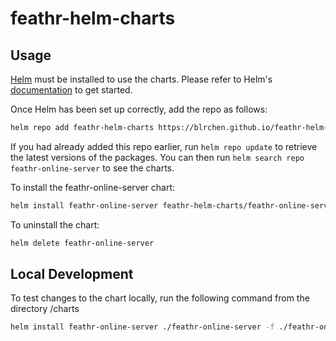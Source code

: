# feathr-helm-charts

## Usage

[Helm](https://helm.sh) must be installed to use the charts.  Please refer to
Helm's [documentation](https://helm.sh/docs) to get started.

Once Helm has been set up correctly, add the repo as follows:

```bash
helm repo add feathr-helm-charts https://blrchen.github.io/feathr-helm-charts
```

If you had already added this repo earlier, run `helm repo update` to retrieve
the latest versions of the packages.  You can then run `helm search repo
feathr-online-server` to see the charts.

To install the feathr-online-server chart:

```bash
helm install feathr-online-server feathr-helm-charts/feathr-online-server
```

To uninstall the chart:

```bash
helm delete feathr-online-server
```

## Local Development

To test changes to the chart locally, run the following command from the directory /charts

```bash
helm install feathr-online-server ./feathr-online-server -f ./feathr-online-server/values.yaml
```
